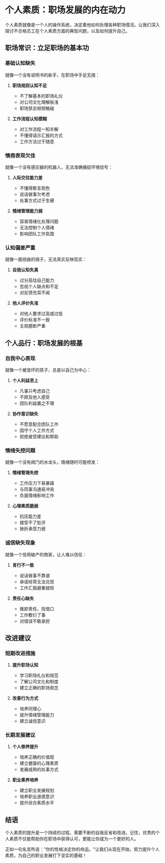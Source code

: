 # 个人素质：职场发展的内在动力

个人素质就像是一个人的操作系统，决定着他如何处理各种职场情况。让我们深入探讨不合格员工在个人素质方面的典型问题，以及如何提升自己。

## 职场常识：立足职场的基本功

### 基础认知缺失

就像一个没有说明书的新手，在职场中手足无措：

1. **职场规则认知不足**
   - 不了解基本的职场礼仪
   - 对公司文化理解肤浅
   - 职场禁忌频频触碰

2. **工作流程认知模糊**
   - 对工作流程一知半解
   - 不懂得请示汇报的方式
   - 工作方法过于随意

### 情商表现欠佳

就像一个没有感应器的机器人，无法准确捕捉环境信号：

1. **人际交往能力差**
   - 不懂得察言观色
   - 说话做事欠考虑
   - 处事方式过于生硬

2. **情绪管理能力弱**
   - 容易情绪化处理问题
   - 无法控制个人情绪
   - 影响团队工作氛围

### 认知偏差严重

就像一面扭曲的镜子，无法真实反映现实：

1. **自我认知失真**
   - 过分高估自己能力
   - 忽视个人缺点和不足
   - 对反馈充耳不闻

2. **他人评价失准**
   - 对他人要求过高或过低
   - 评价标准不一致
   - 主观臆断严重

## 个人品行：职场发展的根基

### 自我中心表现

就像一个被宠坏的孩子，总是以自己为中心：

1. **个人利益至上**
   - 凡事只考虑自己
   - 不顾及他人感受
   - 团队利益置之不理

2. **协作意识缺失**
   - 不愿意配合团队工作
   - 固守个人工作方式
   - 拒绝接受建议和帮助

### 情绪失控问题

就像一个没有阀门的水龙头，情绪随时可能喷发：

1. **情绪管理失控**
   - 工作压力下易暴躁
   - 与同事沟通易冲突
   - 负面情绪影响工作

2. **心理素质脆弱**
   - 抗压能力差
   - 接受不了批评
   - 挫折承受力弱

### 诚信缺失现象

就像一个信用破产的商家，让人难以信任：

1. **言行不一致**
   - 说话做事不靠谱
   - 承诺经常无法兑现
   - 工作汇报避重就轻

2. **责任心缺失**
   - 推卸责任，找借口
   - 工作敷衍了事
   - 对错误不敢承担

## 改进建议

### 短期改进措施

1. **提升职场认知**
   - 学习职场礼仪和规范
   - 了解公司文化和制度
   - 建立正确的职场观念

2. **改善行为方式**
   - 培养同理心
   - 提升情绪管理能力
   - 建立诚信意识

### 长期发展建议

1. **个人修养提升**
   - 培养正确的价值观
   - 建立健康的心理素质
   - 发展成熟的处事方式

2. **职业素养培养**
   - 建立职业发展规划
   - 培养职业道德意识
   - 提升综合素质水平

## 结语

个人素质的提升是一个持续的过程，需要不断的自我反省和改进。记住，优秀的个人素质不仅能帮助你在职场中获得认可，更能让你成为一个更好的人。

正如一句名言所说："你的性格决定你的命运。"让我们从现在开始，努力提升个人素质，为自己的职业发展打下坚实的基础！